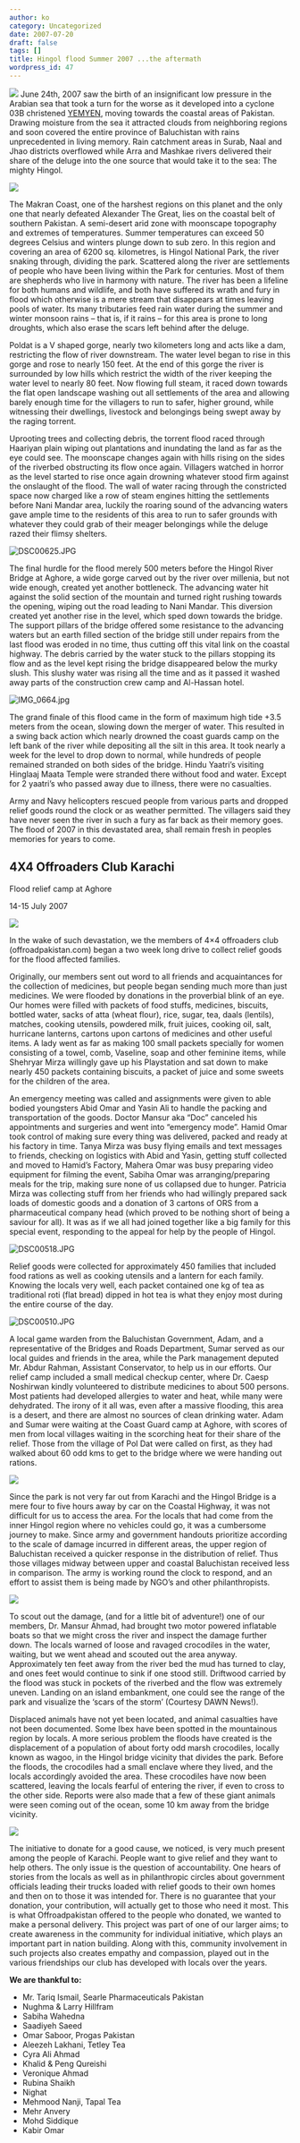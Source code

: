 ```yaml
---
author: ko
category: Uncategorized
date: 2007-07-20
draft: false
tags: []
title: Hingol flood Summer 2007 ...the aftermath
wordpress_id: 47
---
```


![](./DSC00497-thumb.jpg) June 24th, 2007 saw the birth of an insignificant low pressure in the Arabian sea that took a turn for the worse as it developed into a cyclone 03B christened [YEMYEN](http://www.reliefweb.int/rw/RWB.NSF/db900SID/LSGZ-74TGAU?OpenDocument), moving towards the coastal areas of Pakistan. Drawing moisture from the sea it attracted clouds from neighboring regions and soon covered the entire province of Baluchistan with rains unprecedented in living memory. Rain catchment areas in Surab, Naal and Jhao districts overflowed while Arra and Mashkae rivers delivered their share of the deluge into the one source that would take it to the sea: The mighty Hingol.

![](http://offroadpakistan.pk/images/2007/hingol_flood.jpg)

The Makran Coast, one of the harshest regions on this planet and the only one that nearly defeated Alexander The Great, lies on the coastal belt of southern Pakistan. A semi-desert arid zone with moonscape topography and extremes of temperatures. Summer temperatures can exceed 50 degrees Celsius and winters plunge down to sub zero. In this region and covering an area of 6200 sq. kilometres, is Hingol National Park, the river snaking through, dividing the park. Scattered along the river are settlements of people who have been living within the Park for centuries. Most of them are shepherds who live in harmony with nature. The river has been a lifeline for both humans and wildlife, and both have suffered its wrath and fury in flood which otherwise is a mere stream that disappears at times leaving pools of water. Its many tributaries feed rain water during the summer and winter monsoon rains – that is, if it rains – for this area is prone to long droughts, which also erase the scars left behind after the deluge.

Poldat is a V shaped gorge, nearly two kilometers long and acts like a dam, restricting the flow of river downstream. The water level began to rise in this gorge and rose to nearly 150 feet. At the end of this gorge the river is surrounded by low hills which restrict the width of the river keeping the water level to nearly 80 feet. Now flowing full steam, it raced down towards the flat open landscape washing out all settlements of the area and allowing barely enough time for the villagers to run to safer, higher ground, while witnessing their dwellings, livestock and belongings being swept away by the raging torrent.

Uprooting trees and collecting debris, the torrent flood raced through Haariyan plain wiping out plantations and inundating the land as far as the eye could see. The moonscape changes again with hills rising on the sides of the riverbed obstructing its flow once again. Villagers watched in horror as the level started to rise once again drowning whatever stood firm against the onslaught of the flood. The wall of water racing through the constricted space now charged like a row of steam engines hitting the settlements before Nani Mandar area, luckily the roaring sound of the advancing waters gave ample time to the residents of this area to run to safer grounds with whatever they could grab of their meager belongings while the deluge razed their flimsy shelters.

![DSC00625.JPG](./DSC00625.JPG)

The final hurdle for the flood merely 500 meters before the Hingol River Bridge at Aghore, a wide gorge carved out by the river over millenia, but not wide enough, created yet another bottleneck. The advancing water hit against the solid section of the mountain and turned right rushing towards the opening, wiping out the road leading to Nani Mandar. This diversion created yet another rise in the level, which sped down towards the bridge. The support pillars of the bridge offered some resistance to the advancing waters but an earth filled section of the bridge still under repairs from the last flood was eroded in no time, thus cutting off this vital link on the coastal highway. The debris carried by the water stuck to the pillars stopping its flow and as the level kept rising the bridge disappeared below the murky slush. This slushy water was rising all the time and as it passed it washed away parts of the construction crew camp and Al-Hassan hotel.

![IMG_0664.jpg](./IMG_0664.jpg)

The grand finale of this flood came in the form of maximum high tide +3.5 meters from the ocean, slowing down the merger of water. This resulted in a swing back action which nearly drowned the coast guards camp on the left bank of the river while depositing all the silt in this area. It took nearly a week for the level to drop down to normal, while hundreds of people remained stranded on both sides of the bridge. Hindu Yaatri’s visiting Hinglaaj Maata Temple were stranded there without food and water. Except for 2 yaatri’s who passed away due to illness, there were no casualties.

Army and Navy helicopters rescued people from various parts and dropped relief goods round the clock or as weather permitted. The villagers said they have never seen the river in such a fury as far back as their memory goes. The flood of 2007 in this devastated area, shall remain fresh in peoples memories for years to come.

## 4X4 Offroaders Club Karachi

Flood relief camp at Aghore

14-15 July 2007

![](IMG_0617.jpg)

In the wake of such devastation, we the members of 4×4 offroaders club (offroadpakistan.com) began a two week long drive to collect relief goods for the flood affected families.

Originally, our members sent out word to all friends and acquaintances for the collection of medicines, but people began sending much more than just medicines. We were flooded by donations in the proverbial blink of an eye. Our homes were filled with packets of food stuffs, medicines, biscuits, bottled water, sacks of atta (wheat flour), rice, sugar, tea, daals (lentils), matches, cooking utensils, powdered milk, fruit juices, cooking oil, salt, hurricane lanterns, cartons upon cartons of medicines and other useful items. A lady went as far as making 100 small packets specially for women consisting of a towel, comb, Vaseline, soap and other feminine items, while Shehryar Mirza willingly gave up his Playstation and sat down to make nearly 450 packets containing biscuits, a packet of juice and some sweets for the children of the area. 

An emergency meeting was called and assignments were given to able bodied youngsters Abid Omar and Yasin Ali to handle the packing and transportation of the goods. Doctor Mansur aka “Doc” canceled his appointments and surgeries and went into “emergency mode”. Hamid Omar took control of making sure every thing was delivered, packed and ready at his factory in time. Tanya Mirza was busy flying emails and text messages to friends, checking on logistics with Abid and Yasin, getting stuff collected and moved to Hamid’s Factory, Mahera Omar was busy preparing video equipment for filming the event, Sabiha Omar was arranging/preparing meals for the trip, making sure none of us collapsed due to hunger. Patricia Mirza was collecting stuff from her friends who had willingly prepared sack loads of domestic goods and a donation of 3 cartons of ORS from a pharmaceutical company head (which proved to be nothing short of being a saviour for all). It was as if we all had joined together like a big family for this special event, responding to the appeal for help by the people of Hingol.

![DSC00518.JPG](./DSC00518.JPG)

Relief goods were collected for approximately 450 families that included food rations as well as cooking utensils and a lantern for each family. Knowing the locals very well, each packet contained one kg of tea as traditional roti (flat bread) dipped in hot tea is what they enjoy most during the entire course of the day.

![DSC00510.JPG](./DSC00510.JPG)

A local game warden from the Baluchistan Government, Adam, and a representative of the Bridges and Roads Department, Sumar served as our local guides and friends in the area, while the Park management deputed Mr. Abdur Rahman, Assistant Conservator, to help us in our efforts. Our relief camp included a small medical checkup center, where Dr. Caesp Noshirwan kindly volunteered to distribute medicines to about 500 persons. Most patients had developed allergies to water and heat, while many were dehydrated. The irony of it all was, even after a massive flooding, this area is a desert, and there are almost no sources of clean drinking water. Adam and Sumar were waiting at the Coast Guard camp at Aghore, with scores of men from local villages waiting in the scorching heat for their share of the relief. Those from the village of Pol Dat were called on first, as they had walked about 60 odd kms to get to the bridge where we were handing out rations.

![](./DSC00612.JPG)

Since the park is not very far out from Karachi and the Hingol Bridge is a mere four to five hours away by car on the Coastal Highway, it was not difficult for us to access the area. For the locals that had come from the inner Hingol region where no vehicles could go, it was a cumbersome journey to make. Since army and government handouts prioritize according to the scale of damage incurred in different areas, the upper region of Baluchistan received a quicker response in the distribution of relief. Thus those villages midway between upper and coastal Baluchistan received less in comparison. The army is working round the clock to respond, and an effort to assist them is being made by NGO’s and other philanthropists.

![](./DSC00641.JPG)

To scout out the damage, (and for a little bit of adventure!) one of our members, Dr. Mansur Ahmad, had brought two motor powered inflatable boats so that we might cross the river and inspect the damage further down. The locals warned of loose and ravaged crocodiles in the water, waiting, but we went ahead and scouted out the area anyway. Approximately ten feet away from the river bed the mud has turned to clay, and ones feet would continue to sink if one stood still. Driftwood carried by the flood was stuck in pockets of the riverbed and the flow was extremely uneven. Landing on an island embankment, one could see the range of the park and visualize the ‘scars of the storm’ (Courtesy DAWN News!).

Displaced animals have not yet been located, and animal casualties have not been documented. Some Ibex have been spotted in the mountainous region by locals. A more serious problem the floods have created is the displacement of a population of about forty odd marsh crocodiles, locally known as wagoo, in the Hingol bridge vicinity that divides the park. Before the floods, the crocodiles had a small enclave where they lived, and the locals accordingly avoided the area. These crocodiles have now been scattered, leaving the locals fearful of entering the river, if even to cross to the other side. Reports were also made that a few of these giant animals were seen coming out of the ocean, some 10 km away from the bridge vicinity.

![](./DSC00471.JPG)

The initiative to donate for a good cause, we noticed, is very much present among the people of Karachi. People want to give relief and they want to help others. The only issue is the question of accountability. One hears of stories from the locals as well as in philanthropic circles about government officials leading their trucks loaded with relief goods to their own homes and then on to those it was intended for. There is no guarantee that your donation, your contribution, will actually get to those who need it most. This is what Offroadpakistan offered to the people who donated, we wanted to make a personal delivery. This project was part of one of our larger aims; to create awareness in the community for individual initiative, which plays an important part in nation building. Along with this, community involvement in such projects also creates empathy and compassion, played out in the various friendships our club has developed with locals over the years.

**We are thankful to:**

* Mr. Tariq Ismail, Searle Pharmaceuticals Pakistan
* Nughma & Larry Hillfram
* Sabiha Wahedna
* Saadiyeh Saeed
* Omar Saboor, Progas Pakistan
* Aleezeh Lakhani, Tetley Tea
* Cyra Ali Ahmad
* Khalid & Peng Qureishi
* Veronique Ahmad
* Rubina Shaikh
* Nighat
* Mehmood Nanji, Tapal Tea
* Mehr Anvery
* Mohd Siddique
* Kabir Omar